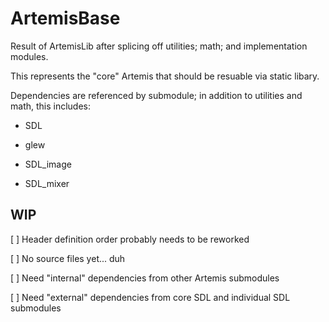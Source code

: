 # ArtemisBase

Result of ArtemisLib after splicing off utilities; math; and implementation modules.

This represents the "core" Artemis that should be resuable via static libary.

Dependencies are referenced by submodule; in addition to utilities and math, this includes:

* SDL

* glew

* SDL_image

* SDL_mixer

## WIP

[ ] Header definition order probably needs to be reworked

[ ] No source files yet... duh

[ ] Need "internal" dependencies from other Artemis submodules

[ ] Need "external" dependencies from core SDL and individual SDL submodules
